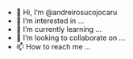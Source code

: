 - 👋 Hi, I’m @andreirosucojocaru
- 👀 I’m interested in ...
- 🌱 I’m currently learning ...
- 💞️ I’m looking to collaborate on ...
- 📫 How to reach me ...

<!---
andreirosucojocaru/andreirosucojocaru is a ✨ special ✨ repository because its `README.md` (this file) appears on your GitHub profile.
You can click the Preview link to take a look at your changes.
--->
